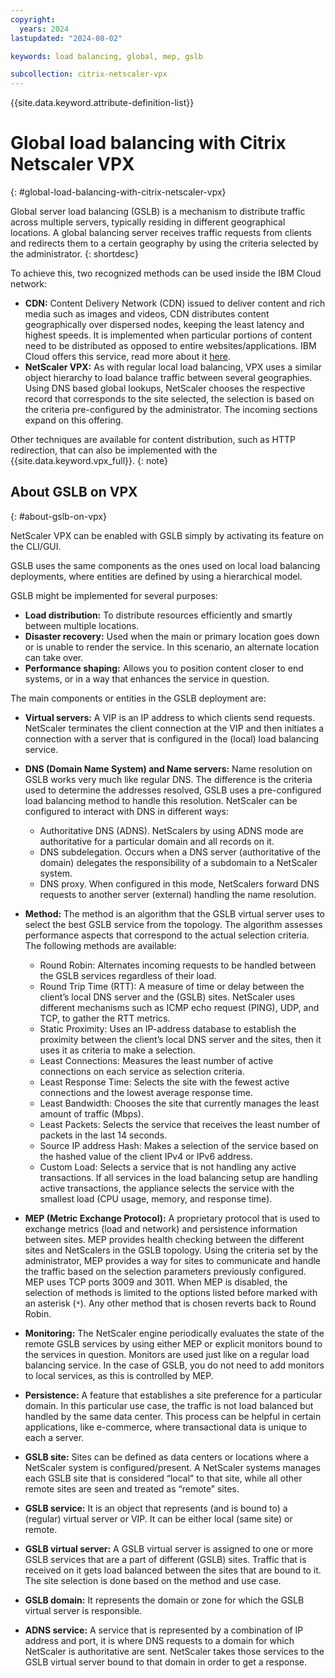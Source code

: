 ```yaml
---
copyright:
  years: 2024
lastupdated: "2024-08-02"

keywords: load balancing, global, mep, gslb

subcollection: citrix-netscaler-vpx
---
```


{{site.data.keyword.attribute-definition-list}}

# Global load balancing with Citrix Netscaler VPX
{: #global-load-balancing-with-citrix-netscaler-vpx}

Global server load balancing (GSLB) is a mechanism to distribute traffic across multiple servers, typically residing in different geographical locations. A global balancing server receives traffic requests from clients and redirects them to a certain geography by using the criteria selected by the administrator.
{: shortdesc}

To achieve this, two recognized methods can be used inside the IBM Cloud network:

* **CDN:** Content Delivery Network (CDN) issued to deliver content and rich media such as images and videos, CDN distributes content geographically over dispersed nodes, keeping the least latency and highest speeds. It is implemented when particular portions of content need to be distributed as opposed to entire websites/applications. IBM Cloud offers this service, read more about it [here](/docs/CDN?topic=CDN-getting-started).
* **NetScaler VPX:** As with regular local load balancing, VPX uses a similar object hierarchy to load balance traffic between several geographies. Using DNS based global lookups, NetScaler chooses the respective record that corresponds to the site selected, the selection is based on the criteria pre-configured by the administrator. The incoming sections expand on this offering.

Other techniques are available for content distribution, such as HTTP redirection, that can also be implemented with the {{site.data.keyword.vpx_full}}.
{: note}

## About GSLB on VPX
{: #about-gslb-on-vpx}

NetScaler VPX can be enabled with GSLB simply by activating its feature on the CLI/GUI.

GSLB uses the same components as the ones used on local load balancing deployments, where entities are defined by using a hierarchical model.

GSLB might be implemented for several purposes:

* **Load distribution:** To distribute resources efficiently and smartly between multiple locations.
* **Disaster recovery:** Used when the main or primary location goes down or is unable to render the service. In this scenario, an alternate location can take over.
* **Performance shaping:** Allows you to position content closer to end systems, or in a way that enhances the service in question.

The main components or entities in the GSLB deployment are:

* **Virtual servers:** A VIP is an IP address to which clients send requests. NetScaler terminates the client connection at the VIP and then initiates a connection with a server that is configured in the (local) load balancing service.
* **DNS (Domain Name System) and Name servers:** Name resolution on GSLB works very much like regular DNS. The difference is the criteria used to determine the addresses resolved, GSLB uses a pre-configured load balancing method to handle this resolution. NetScaler can be configured to interact with DNS in different ways:
    * Authoritative DNS (ADNS). NetScalers by using ADNS mode are authoritative for a particular domain and all records on it.
    * DNS subdelegation. Occurs when a DNS server (authoritative of the domain) delegates the responsibility of a subdomain to a NetScaler system.
    * DNS proxy. When configured in this mode, NetScalers forward DNS requests to another server (external) handling the name resolution.
* **Method:** The method is an algorithm that the GSLB virtual server uses to select the best GSLB service from the topology. The algorithm assesses performance aspects that correspond to the actual selection criteria. The following methods are available:
    * Round Robin: Alternates incoming requests to be handled between the GSLB services regardless of their load.
    * Round Trip Time (RTT): A measure of time or delay between the client’s local DNS server and the (GSLB) sites. NetScaler uses different mechanisms such as ICMP echo request (PING), UDP, and TCP, to gather the RTT metrics.
    * Static Proximity: Uses an IP-address database to establish the proximity between the client’s local DNS server and the sites, then it uses it as criteria to make a selection.
    * Least Connections: Measures the least number of active connections on each service as selection criteria.
    * Least Response Time: Selects the site with the fewest active connections and the lowest average response time.
    * Least Bandwidth: Chooses the site that currently manages the least amount of traffic (Mbps).
    * Least Packets: Selects the service that receives the least number of packets in the last 14 seconds.
    * Source IP address Hash: Makes a selection of the service based on the hashed value of the client IPv4 or IPv6 address.
    * Custom Load: Selects a service that is not handling any active transactions. If all services in the load balancing setup are handling active transactions, the appliance selects the service with the smallest load (CPU usage, memory, and response time).

* **MEP (Metric Exchange Protocol):** A proprietary protocol that is used to exchange metrics (load and network) and persistence information between sites. MEP provides health checking between the different sites and NetScalers in the GSLB topology. Using the criteria set by the administrator, MEP provides a way for sites to communicate and handle the traffic based on the selection parameters previously configured. MEP uses TCP ports 3009 and 3011. When MEP is disabled, the selection of methods is limited to the options listed before marked with an asterisk (`*`). Any other method that is chosen reverts back to Round Robin.
* **Monitoring:** The NetScaler engine periodically evaluates the state of the remote GSLB services by using either MEP or explicit monitors bound to the services in question. Monitors are used just like on a regular load balancing service. In the case of GSLB, you do not need to add monitors to local services, as this is controlled by MEP.
* **Persistence:** A feature that establishes a site preference for a particular domain. In this particular use case, the traffic is not load balanced but handled by the same data center. This process can be helpful in certain applications, like e-commerce, where transactional data is unique to each a server.
* **GSLB site:** Sites can be defined as data centers or locations where a NetScaler system is configured/present. A NetScaler systems manages each GSLB site that is considered “local” to that site, while all other remote sites are seen and treated as “remote” sites.
* **GSLB service:** It is an object that represents (and is bound to) a (regular) virtual server or VIP. It can be either local (same site) or remote.
* **GSLB virtual server:** A GSLB virtual server is assigned to one or more GSLB services that are a part of different (GSLB) sites. Traffic that is received on it gets load balanced between the sites that are bound to it. The site selection is done based on the method and use case.
* **GSLB domain:** It represents the domain or zone for which the GSLB virtual server is responsible.
* **ADNS service:** A service that is represented by a combination of IP address and port, it is where DNS requests to a domain for which NetScaler is authoritative are sent. NetScaler takes those services to the GSLB virtual server bound to that domain in order to get a response.

